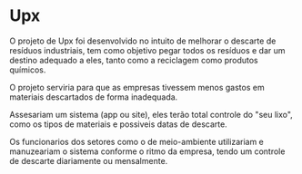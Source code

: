 # Upx 

O projeto de Upx foi desenvolvido no intuito de melhorar o descarte de resíduos industriais,  tem como objetivo pegar todos os resíduos e dar um destino adequado a eles, tanto como a reciclagem como produtos químicos.

O projeto serviria para que as empresas tivessem menos gastos em materiais descartados de forma inadequada.

Assesariam um sistema (app ou site), eles terão total controle do "seu lixo", como os tipos de materiais e possiveis datas de descarte.

Os funcionarios dos setores como o de meio-ambiente utilizariam e manuzeariam o sistema conforme o ritmo da empresa, tendo um controle de descarte diariamente ou mensalmente.

